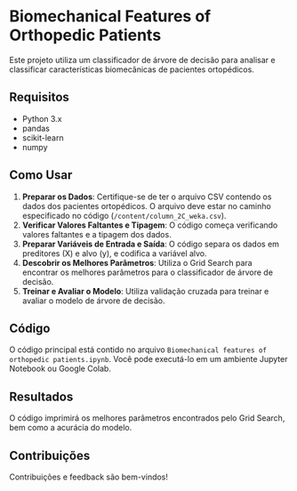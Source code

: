 # Biomechanical Features of Orthopedic Patients

Este projeto utiliza um classificador de árvore de decisão para analisar e classificar características biomecânicas de pacientes ortopédicos.

## Requisitos

- Python 3.x
- pandas
- scikit-learn
- numpy

## Como Usar

1. **Preparar os Dados**: Certifique-se de ter o arquivo CSV contendo os dados dos pacientes ortopédicos. O arquivo deve estar no caminho especificado no código (`/content/column_2C_weka.csv`).
2. **Verificar Valores Faltantes e Tipagem**: O código começa verificando valores faltantes e a tipagem dos dados.
3. **Preparar Variáveis de Entrada e Saída**: O código separa os dados em preditores (X) e alvo (y), e codifica a variável alvo.
4. **Descobrir os Melhores Parâmetros**: Utiliza o Grid Search para encontrar os melhores parâmetros para o classificador de árvore de decisão.
5. **Treinar e Avaliar o Modelo**: Utiliza validação cruzada para treinar e avaliar o modelo de árvore de decisão.

## Código

O código principal está contido no arquivo `Biomechanical features of orthopedic patients.ipynb`. Você pode executá-lo em um ambiente Jupyter Notebook ou Google Colab.

## Resultados

O código imprimirá os melhores parâmetros encontrados pelo Grid Search, bem como a acurácia do modelo.

## Contribuições

Contribuições e feedback são bem-vindos!
